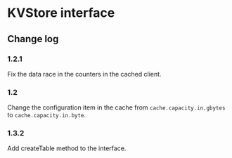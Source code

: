 # KVStore interface

## Change log

### 1.2.1

Fix the data race in the counters in the cached client.


### 1.2

Change the configuration item in the cache from `cache.capacity.in.gbytes` to `cache.capacity.in.byte`.

### 1.3.2

Add createTable method to the interface.